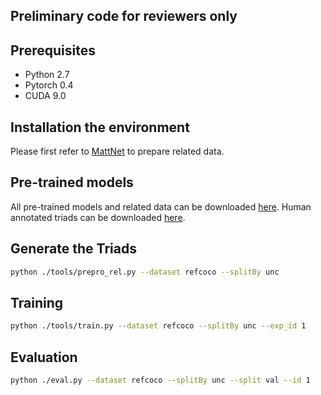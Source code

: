 ## Preliminary code for reviewers only


## Prerequisites

* Python 2.7
* Pytorch 0.4
* CUDA 9.0

## Installation the environment

Please first refer to [MattNet](https://github.com/insomnia94/MAttNet) to prepare related data. 

## Pre-trained models
All pre-trained models and related data can be downloaded [here](https://drive.google.com/drive/folders/12HAUdAYNnz6ubiwywcrOEKrVCLiOPiFV). Human annotated triads can be downloaded [here](https://drive.google.com/drive/folders/1G3V0NaHnit7omephox_sXTUcedyoa_16?usp=sharing).

## Generate the Triads
```bash
python ./tools/prepro_rel.py --dataset refcoco --splitBy unc
```

## Training

```bash
python ./tools/train.py --dataset refcoco --splitBy unc --exp_id 1
```

## Evaluation

```bash
python ./eval.py --dataset refcoco --splitBy unc --split val --id 1
```


